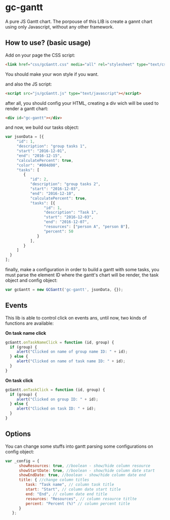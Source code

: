 # gc-gantt
A pure JS Gantt chart.
The porpouse of this LIB is create a gannt chart using only Javascript, without any other framework.

## How to use? (basic usage)

Add on your page the CSS script:
```html
<link href="css/gcGantt.css" media="all" rel="stylesheet" type="text/css" />
```
You should make your won style if you want.

and also the JS script:
```html
<script src="js/gcGantt.js" type="text/javascript"></script>
```
after all, you should config your HTML, creating a div wich will be used to render a gantt chart:
```html
<div id="gc-gantt"></div>
```
and now, we build our tasks object:
```js
var jsonData = [{
     "id": 1,
     "description": "group tasks 1",
     "start": "2016-12-01",
     "end": "2016-12-15",
     "calculatePercent": true,
     "color": "#004d00",
     "tasks": [
        {
           "id": 2,
           "description": "group tasks 2",
           "start": "2016-12-03",
           "end": "2016-12-10",
           "calculatePercent": true,
           "tasks": [{
                 "id": 1,
                 "description": "Task 1",
                 "start": "2016-12-03",
                 "end": "2016-12-07",
                 "resources": ["person A", "person B"],
                 "percent": 50
              }
           ],
        }
     ]
  }
];
```
finally, make a configuration in order to build a gantt with some tasks, you must parse the element ID where the gantt's chart will be render, the task object and config object:
```js
var gcGantt = new GCGantt('gc-gantt', jsonData, {});
```
## Events
This lib is able to control click on events ans, until now, two kinds of functions are available:

**On task name click**
```js
gcGantt.onTaskNameClick = function (id, group) {
  if (group) {
     alert("Clicked on name of group name ID: " + id);
  } else {
     alert("Clicked on name of task name ID: " + id);
  }
}
```
**On task click**
```js
gcGantt.onTaskClick = function (id, group) {
  if (group) {
     alert("Clicked on group ID: " + id);
  } else {
     alert("Clicked on task ID: " + id);
  }
}
```
## Options
You can change some stuffs into gantt parsing some configurations on config object:
```js
var _config = {
      showResources: true, //boolean - show/hide column resource
      showStartDate: true, //boolean - show/hide column date start
      showEndDate: true, //boolean - show/hide column date end
      title: { //change column titles
         task: "Task name", // column task title
         start: "Start", // column date start title
         end: "End", // column date end title
         resources: "Resources", // column resource titlte
         percent: "Percent (%)" // column percent title
      }
   };
```
